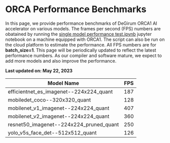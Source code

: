 # ORCA Performance Benchmarks
In this page, we provide performance benchmarks of DeGirum ORCA1 AI accelerator 
on various models. The frames per second (FPS) numbers are obatained by running the [single model performance test.ipynb](examples/benchmarks/single_model_performace_test.ipynb) jupyter notebook on a machine equipped with ORCA1. The script can also be run on the cloud platform to estimate the performance. All FPS numbers are for __batch_size=1__. This page will be periodically updated to reflect the latest performance numbers. As our compiler and software mature, we expect to add more models and also improve the performance.

__Last updated on: May 22, 2023__

| Model Name                                    | FPS |
| -------------                                 |:------:| 
| efficientnet_es_imagenet--224x224_quant       | 187 | 
| mobiledet_coco--320x320_quant                 | 128 | 
| mobilenet_v1_imagenet--224x224_quant          | 407 | 
| mobilenet_v2_imagenet--224x224_quant          | 360 |
| resnet50_imagenet--224x224_pruned_quant       | 250 |
| yolo_v5s_face_det--512x512_quant              | 126 |
